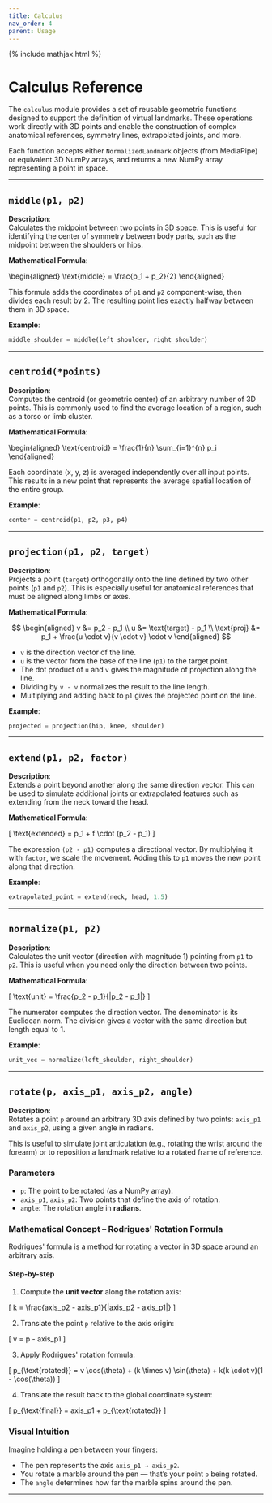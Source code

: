 ```yaml
---
title: Calculus
nav_order: 4
parent: Usage
---
```


{% include mathjax.html %}

# Calculus Reference

The `calculus` module provides a set of reusable geometric functions designed to support the definition of virtual landmarks. These operations work directly with 3D points and enable the construction of complex anatomical references, symmetry lines, extrapolated joints, and more.

Each function accepts either `NormalizedLandmark` objects (from MediaPipe) or equivalent 3D NumPy arrays, and returns a new NumPy array representing a point in space.

---

## `middle(p1, p2)`

**Description**:  
Calculates the midpoint between two points in 3D space. This is useful for identifying the center of symmetry between body parts, such as the midpoint between the shoulders or hips.

**Mathematical Formula**:

\begin{aligned}
\text{middle} = \frac{p_1 + p_2}{2}
\end{aligned}


This formula adds the coordinates of `p1` and `p2` component-wise, then divides each result by 2. The resulting point lies exactly halfway between them in 3D space.

**Example**:
```python
middle_shoulder = middle(left_shoulder, right_shoulder)
```

---

## `centroid(*points)`

**Description**:  
Computes the centroid (or geometric center) of an arbitrary number of 3D points. This is commonly used to find the average location of a region, such as a torso or limb cluster.

**Mathematical Formula**:

\begin{aligned}
\text{centroid} = \frac{1}{n} \sum_{i=1}^{n} p_i
\end{aligned}

Each coordinate (x, y, z) is averaged independently over all input points. This results in a new point that represents the average spatial location of the entire group.

**Example**:
```python
center = centroid(p1, p2, p3, p4)
```

---

## `projection(p1, p2, target)`

**Description**:  
Projects a point (`target`) orthogonally onto the line defined by two other points (`p1` and `p2`). This is especially useful for anatomical references that must be aligned along limbs or axes.

**Mathematical Formula**:

$$
\begin{aligned}
v &= p_2 - p_1 \\
u &= \text{target} - p_1 \\
\text{proj} &= p_1 + \frac{u \cdot v}{v \cdot v} \cdot v
\end{aligned}
$$


- `v` is the direction vector of the line.
- `u` is the vector from the base of the line (`p1`) to the target point.
- The dot product of `u` and `v` gives the magnitude of projection along the line.
- Dividing by `v ⋅ v` normalizes the result to the line length.
- Multiplying and adding back to `p1` gives the projected point on the line.

**Example**:
```python
projected = projection(hip, knee, shoulder)
```

---

## `extend(p1, p2, factor)`

**Description**:  
Extends a point beyond another along the same direction vector. This can be used to simulate additional joints or extrapolated features such as extending from the neck toward the head.

**Mathematical Formula**:

\[
\text{extended} = p_1 + f \cdot (p_2 - p_1)
\]


The expression `(p2 - p1)` computes a directional vector. By multiplying it with `factor`, we scale the movement. Adding this to `p1` moves the new point along that direction.

**Example**:
```python
extrapolated_point = extend(neck, head, 1.5)
```

---

## `normalize(p1, p2)`

**Description**:  
Calculates the unit vector (direction with magnitude 1) pointing from `p1` to `p2`. This is useful when you need only the direction between two points.

**Mathematical Formula**:

\[
\text{unit} = \frac{p_2 - p_1}{\|p_2 - p_1\|}
\]


The numerator computes the direction vector. The denominator is its Euclidean norm. The division gives a vector with the same direction but length equal to 1.

**Example**:
```python
unit_vec = normalize(left_shoulder, right_shoulder)
```

---

## `rotate(p, axis_p1, axis_p2, angle)`

**Description**:  
Rotates a point `p` around an arbitrary 3D axis defined by two points: `axis_p1` and `axis_p2`, using a given angle in radians.

This is useful to simulate joint articulation (e.g., rotating the wrist around the forearm) or to reposition a landmark relative to a rotated frame of reference.

### Parameters

- `p`: The point to be rotated (as a NumPy array).
- `axis_p1`, `axis_p2`: Two points that define the axis of rotation.
- `angle`: The rotation angle in **radians**.

### Mathematical Concept – Rodrigues' Rotation Formula

Rodrigues' formula is a method for rotating a vector in 3D space around an arbitrary axis.

#### Step-by-step

1. Compute the **unit vector** along the rotation axis:

\[
k = \frac{axis\_p2 - axis\_p1}{\|axis\_p2 - axis\_p1\|}
\]

2. Translate the point `p` relative to the axis origin:

\[
v = p - axis\_p1
\]

3. Apply Rodrigues' rotation formula:

\[
p_{\text{rotated}} = v \cos(\theta) + (k \times v) \sin(\theta) + k(k \cdot v)(1 - \cos(\theta))
\]

4. Translate the result back to the global coordinate system:

\[
p_{\text{final}} = axis\_p1 + p_{\text{rotated}}
\]

### Visual Intuition

Imagine holding a pen between your fingers:
- The pen represents the axis `axis_p1 → axis_p2`.
- You rotate a marble around the pen — that’s your point `p` being rotated.
- The `angle` determines how far the marble spins around the pen.

---